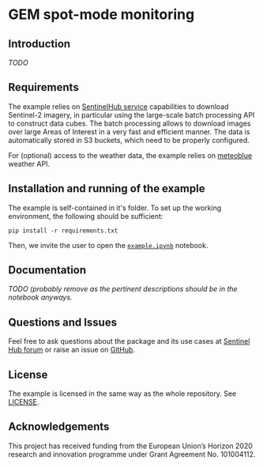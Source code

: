 # GEM spot-mode monitoring

## Introduction

_TODO_

## Requirements

The example relies on [SentinelHub service](https://sentinel-hub.com) capabilities to download Sentinel-2 imagery, in particular using the large-scale batch processing API to construct data cubes. The batch processing allows to download images over large Areas of Interest in a very fast and efficient manner. The data is automatically stored in S3 buckets, which need to be properly configured.

For (optional) access to the weather data, the example relies on [meteoblue](https://www.meteoblue.com/en/weather-api) weather API.


## Installation and running of the example

The example is self-contained in it's folder. To set up the working environment, the following should be sufficient:

```
pip install -r requirements.txt
```

Then, we invite the user to open the [`example.ipynb`](./example.ipynb) notebook.


## Documentation

_TODO (probably remove as the pertinent descriptions should be in the notebook anyways._


## Questions and Issues

Feel free to ask questions about the package and its use cases at [Sentinel Hub forum](https://forum.sentinel-hub.com/) or raise an issue on [GitHub](https://github.com/sentinel-hub/eo-grow-examples/issues).


## License

The example is licensed in the same way as the whole repository. See [LICENSE](https://github.com/sentinel-hub/eo-grow-examples/blob/main/LICENSE).

## Acknowledgements

This project has received funding from the European Union’s Horizon 2020 research and innovation programme under Grant Agreement No. 101004112.
